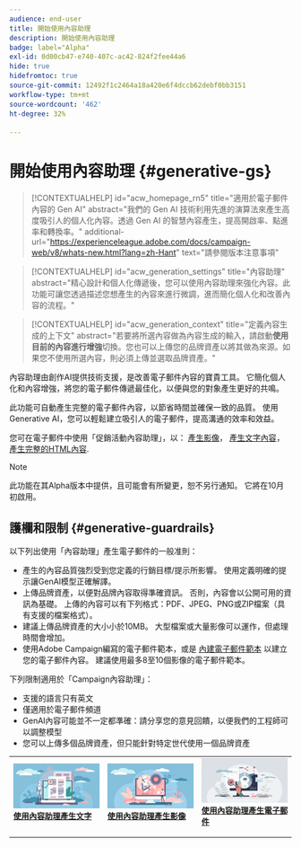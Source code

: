 ```yaml
---
audience: end-user
title: 開始使用內容助理
description: 開始使用內容助理
badge: label="Alpha"
exl-id: 0d00cb47-e740-407c-ac42-824f2fee44a6
hide: true
hidefromtoc: true
source-git-commit: 12492f1c2464a18a420e6f4dccb62debf0bb3151
workflow-type: tm+mt
source-wordcount: '462'
ht-degree: 32%

---
```


# 開始使用內容助理 {#generative-gs}

<!--
>[!CONTEXTUALHELP]
>id="acw_emagica_generate"
>title="Adobe Generative AI terms"
>abstract="Access to this feature is subject to your agreement to the Adobe Experience Cloud Generative AI User Guidelines, and the following:
* Any prompts, context, or supplemental information, or other input you provide to this feature (a) must be tied to specific context, which can include your branding materials, website content, data, schemas for such data, templates, or other trusted documents, and (b) must not contain any personal information (personal information includes anything that can be linked back to a specific invidual).
* You should review any output from this feature for accuracy and ensure that it is appropriate for your use case."
>additional-url="https://www.adobe.com/legal/licenses-terms/adobe-gen-ai-user-guidelines.html" text="Adobe Generative AI User Guidelines"
-->

<!--TO REMOVE BELOW-->
>[!CONTEXTUALHELP]
>id="acw_homepage_rn5"
>title="適用於電子郵件內容的 Gen AI"
>abstract="我們的 Gen AI 技術利用先進的演算法來產生高度吸引人的個人化內容。透過 Gen AI 的智慧內容產生，提高開啟率、點進率和轉換率。"
>additional-url="https://experienceleague.adobe.com/docs/campaign-web/v8/whats-new.html?lang=zh-Hant" text="請參閱版本注意事項"

<!--TO REMOVE ABOVE-->

>[!CONTEXTUALHELP]
>id="acw_generation_settings"
>title="內容助理"
>abstract="精心設計和個人化傳遞後，您可以使用內容助理來強化內容。此功能可讓您透過描述您想產生的內容來進行微調，進而簡化個人化和改善內容的流程。"


>[!CONTEXTUALHELP]
>id="acw_generation_context"
>title="定義內容生成的上下文"
>abstract="若要將所選內容做為內容生成的輸入，請啟動&#x200B;**使用目前的內容進行增強**&#x200B;切換。您也可以上傳您的品牌資產以將其做為來源。如果您不使用所選內容，則必須上傳並選取品牌資產。"

內容助理由創作AI提供技術支援，是改善電子郵件內容的寶貴工具。 它簡化個人化和內容增強，將您的電子郵件傳遞最佳化，以便與您的對象產生更好的共鳴。

此功能可自動產生完整的電子郵件內容，以節省時間並確保一致的品質。 使用Generative AI，您可以輕鬆建立吸引人的電子郵件，提高溝通的效率和效益。


您可在電子郵件中使用「促銷活動內容助理」，以： [產生影像](generative-image.md)， [產生文字內容](generative-content.md)， [產生完整的HTML內容](generative-email.md).

>[!NOTE]
>
>此功能在其Alpha版本中提供，且可能會有所變更，恕不另行通知。 它將在10月初啟用。

## 護欄和限制 {#generative-guardrails}

以下列出使用「內容助理」產生電子郵件的一般准則：

* 產生的內容品質強烈受到您定義的行銷目標/提示所影響。 使用定義明確的提示讓GenAI模型正確解譯。 
* 上傳品牌資產，以便對品牌內容取得準確資訊。 否則，內容會以公開可用的資訊為基礎。 上傳的內容可以有下列格式：PDF、JPEG、PNG或ZIP檔案（具有支援的檔案格式）。
* 建議上傳品牌資產的大小小於10MB。 大型檔案或大量影像可以運作，但處理時間會增加。
* 使用Adobe Campaign編寫的電子郵件範本，或是 [內建電子郵件範本](../email/create-email-templates.md) 以建立您的電子郵件內容。 建議使用最多8至10個影像的電子郵件範本。


下列限制適用於「Campaign內容助理」：

* 支援的語言只有英文
* 僅適用於電子郵件頻道
* GenAI內容可能並不一定都準確：請分享您的意見回饋，以便我們的工程師可以調整模型
* 您可以上傳多個品牌資產，但只能針對特定世代使用一個品牌資產



<table style="table-layout:fixed"><tr style="border: 0;">
<td>
<a href="generative-content.md">
<img alt="文字產生" src="assets/do-not-localize/text-genai.jpeg">
</a>
<div>
<a href="generative-content.md"><strong>使用內容助理產生文字</strong></a>
</div>
<p>
</td>
<td>
<a href="generative-image.md">
<img alt="影像產生" src="assets/do-not-localize/image-genai.jpeg">
</a>
<div><a href="generative-image.md"><strong>使用內容助理產生影像</strong>
</div>
<p>
</td>
<td>
<a href="generative-email.md">
<img alt="電子郵件產生" src="assets/do-not-localize/email-genai.jpeg">
</a>
<div>
<a href="generative-email.md"><strong>使用內容助理產生電子郵件</strong></a>
</div>
<p></td>
</tr></table>
